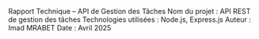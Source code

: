Rapport Technique – API de Gestion des Tâches
Nom du projet : API REST de gestion des tâches
Technologies utilisées : Node.js, Express.js
Auteur : Imad MRABET
Date : Avril 2025

